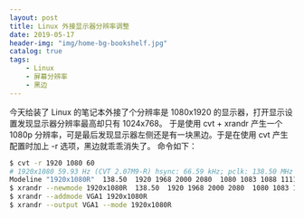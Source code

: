 ```yaml
---
layout: post
title: Linux 外接显示器分辨率调整
date: 2019-05-17
header-img: "img/home-bg-bookshelf.jpg"
catalog: true
tags:
    - Linux
    - 屏幕分辨率
    - 黑边
---
```


今天给装了 Linux 的笔记本外接了个分辨率是 1080x1920 的显示器，打开显示设置发现显示器分辨率最高却只有 1024x768。
于是使用 cvt + xrandr 产生一个 1080p 分辨率，可是最后发现显示器左侧还是有一块黑边。于是在使用 cvt 产生配置时加上 -r 选项，黑边就乖乖消失了。
命令如下：
```sh
$ cvt -r 1920 1080 60
# 1920x1080 59.93 Hz (CVT 2.07M9-R) hsync: 66.59 kHz; pclk: 138.50 MHz
Modeline "1920x1080R"  138.50  1920 1968 2000 2080  1080 1083 1088 1111 +hsync -vsync
$ xrandr --newmode 1920x1080R  138.50  1920 1968 2000 2080  1080 1083 1088 1111 +hsync -vsync
$ xrandr --addmode VGA1 1920x1080R
$ xrandr --output VGA1 --mode 1920x1080R
```
